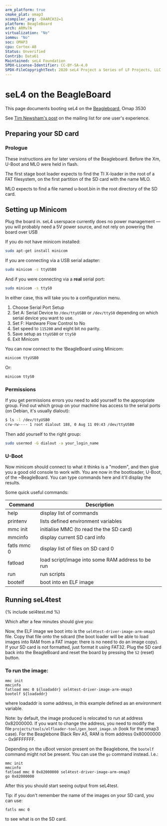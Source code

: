 ```yaml
---
arm_platform: true
cmake_plat: omap3
xcompiler_arg: -DAARCH32=1
platform: BeagleBoard
arch: ARMv7A
virtualization: "No"
iommu: "No"
soc: OMAP3
cpu: Cortex-A8
Status: Unverified
Contrib: Data61
Maintained: seL4 Foundation
SPDX-License-Identifier: CC-BY-SA-4.0
SPDX-FileCopyrightText: 2020 seL4 Project a Series of LF Projects, LLC.
---
```

# seL4 on the BeagleBoard


This page documents booting seL4 on the
[Beagleboard](http://beagleboard.org/beagleboard), Omap
3530

See [Tim Newsham's post](http://sel4.systems/pipermail/devel/2014-August/000030.html) on the mailing list for one user's experience.

## Preparing your SD card
### Prologue
These instructions are for
later versions of the Beagleboard. Before the Xm, U-Boot and MLO were
held in flash.

The first stage boot loader expects to find the TI X-loader in the root
of a FAT filesystem, on the first partition of the SD card with the name
MLO.

MLO expects to find a file named u-boot.bin in the root directory of the
SD card.

## Setting up Minicom
 Plug the board in. seL4 userspace currently
does no power management — you will probably need a 5V power source, and
not rely on powering the board over USB

If you do not have minicom installed:

```bash
sudo apt-get install minicom
```

If you are connecting via a USB serial adapter:

```bash
sudo minicom -s ttyUSB0
```
And if you were connecting via a **real** serial port:

```bash
sudo minicom -s ttyS0
```

In either
case, this will take you to a configuration menu.

1.  Choose Serial Port Setup
2.  Set A: Serial Device to `/dev/ttyUSB0` or `/dev/ttyS0` depending on
  which serial device you want to use.
3.  Set F: Hardware Flow Control to No
4.  Set speed to `115200` and eight bit no parity.
5.  Save setup as `ttyUSB0` or `ttyS0`
6.  Exit Minicom

You can now connect to the !BeagleBoard using Minicom:

```bash
minicom ttyUSB0
```

Or:

```bash
minicom ttyS0
```

### Permissions
If you get permissions errors you need to add yourself to the
appropriate group. Find out which group on your machine has access to
the serial ports (on Debian, it's usually dialout):
```bash
$ ls -l /dev/ttyUSB0
crw-rw---- 1 root dialout 188, 0 Aug 11 09:43 /dev/ttyUSB0
```

Then add yourself to the right group:
```bash
sudo usermod -G dialout -a your_login_name
```

### U-Boot
Now minicom should connect to what
it thinks is a "modem", and then give you a good old console to work
with. You are now in the bootloader, U-Boot, of the \~BeagleBoard. You
can type commands here and it'll display the results.

Some quick useful commands: 

|Command|Description|
|-|-|
|help |display list of commands |
|printenv|lists defined environment variables |
|mmc init |initialise MMC (to read the the SD card) |
|mmcinfo |display current SD card info |
|fatls mmc 0 |display list of files on SD card 0 |
|fatload |load script/image into some RAM address to be run |
|run |run scripts |
|bootelf |boot into en ELF image |

## Running seL4test

{% include sel4test.md %}

Which after a few minutes should give you:

Now, the ELF image we
boot into is the `sel4test-driver-image-arm-omap3` file. 
Copy that file onto the sdcard (the boot loader will be able to load images into RAM from a FAT image: there is no need to do an image copy). If your SD card is not formatted, just format it using FAT32.
Plug the SD card back into the BeagleBoard and reset the board by pressing the `S2` (reset) button.

### To run the image:
``` 
mmc init
mmcinfo
fatload mmc 0 ${loadaddr} sel4test-driver-image-arm-omap3
bootelf ${loadaddr}
```
where loadaddr
is some address, in this example defined as an environment variable.

Note: by default, the image produced is relocated to run at address 0x82000000. If you want to change the address, you need to modify the file `projects/tools/elfloader-tool/gen_boot_image.sh` (look for the omap3 case). For the Beaglebone Black Rev A5, RAM is from address 0x80000000 - 0x9FFFFFFF. 

Depending on the uBoot version present on the Beaglebone, the `bootelf` command might not be present. You can use the `go` command instead. I.e.:
```
mmc init
mmcinfo
fatload mmc 0 0x82000000 sel4test-driver-image-arm-omap3
go 0x82000000
```

After this you should start seeing output from seL4test.

Tip: if you don't remember the name of the images on your SD card, you can use:
```
fatls mmc 0
```
to see what is on the SD card.
